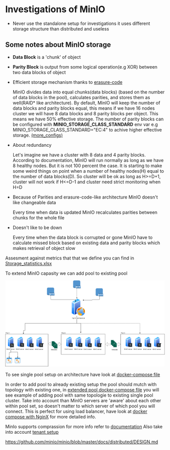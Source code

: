 # Investigations of MinIO

- Never use the standalone setup for investigations it uses different storage structure than distributed and useless 

## Some notes about MinIO storage 
- **Data Block** is a 'chunk' of object 
- **Parity Block** is output from some logical operation(e.g XOR) between two data blocks of object 

- Efficient storage mechanism thanks to [erasure-code](https://docs.min.io/docs/minio-erasure-code-quickstart-guide)

    MinIO divides data into equal chunks(data blocks) (based on the number of data blocks in the pool), calculates parities, and stores them as well(RAID* like architecture). By default, MinIO will keep the number of data blocks and parity blocks equal, this means if we have 16 nodes cluster we will have 8 data blocks and 8 parity blocks per object. This means we have 50% effective storage. The number of parity blocks can be configured with **MINIO_STORAGE_CLASS_STANDARD** env var e.g 
    MINIO_STORAGE_CLASS_STANDARD="EC:4" to achive higher effective storage. [(more_configs)](https://docs.min.io/docs/minio-server-configuration-guide.html)
- About redundancy 

    Let's imagine we have a cluster with 8 data and 4 parity blocks. According to documentation, MinIO will run normally as long as we have 8 healthy nodes. But it is not 100 percent the case. It is starting to make some weird things on point when a number of healthy nodes(H) equal to the number of data blocks(D).
    So cluster will be ok as long as H>=D+1, cluster will not work if H<=D-1 and cluster need strict monitoring when H=D
    
- Because of Parities and erasure-code-like architecture MinIO doesn't like changeable data

    Every time when data is updated MinIO recalculates parities between chunks for the whole file 
- Doesn't like to be down 

    Every time when the data block is corrupted or gone MinIO have to calculate missed block based on existing data and parity blocks which makes retrieval of object slow  
    
Assesment against metrics that that we define you can find in [Storage_statistics.xlsx](./Storage_statistics.xlsx)

To extend MinIO capasity we can add pool to existing pool

![Architecture](./MinIO_high_level_structure.png)

To see single pool setup on architecture have look at [docker-compose file](./docker-compose-single-pool.yml)

In order to add pool to already existing setup the pool should mutch with topology with existing one, in [extended pool docker-compose file](./docker-compose-extended-pool.yml) you will see example of adding pool with same topologie to existing single pool cluster. 
Take into account than MinIO servers are 'aware' about each other within pool set, so doesn't matter to which server of which pool you will connect. This is perfect for using  load balancer, have look at [docker compose with NginX](./docker-compose-extended-load-balanced.yml) for more detailed info.

MinIo supports comprassion for more info refer to [documentation](https://docs.min.io/docs/minio-compression-guide.html)
Also take into account [tenant setup](https://docs.min.io/docs/multi-tenant-minio-deployment-guide.html)

https://github.com/minio/minio/blob/master/docs/distributed/DESIGN.md